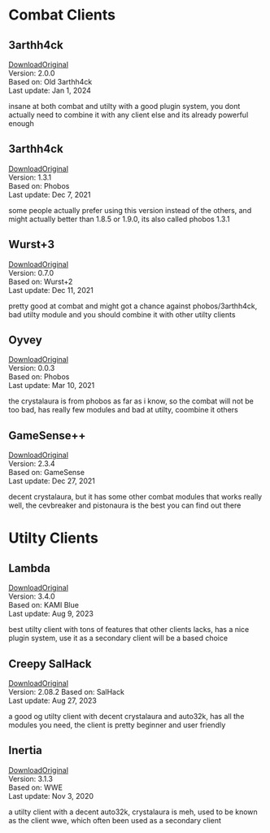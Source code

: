 # Combat Clients  
  
## 3arthh4ck  
[Download](https://github.com/smallbing87/good-anarchy-clients-archive/raw/main/3arthh4ck-2.0.0.jar)[Original](https://github.com/3arthh4ckDevelopment/3arthh4ck-Client/releases/tag/2.0.0)  
Version: 2.0.0  
Based on: Old 3arthh4ck  
Last update: Jan 1, 2024  
  
insane at both combat and utilty with a good plugin system, you dont actually need to combine it with any client else and its already powerful enough  
  
## 3arthh4ck  
[Download](https://github.com/smallbing87/good-anarchy-clients-archive/raw/main/3arthh4ck-1.3.1.jar)[Original](https://github.com/colorblindness/3arthh4ck/releases/tag/latest)  
Version: 1.3.1  
Based on: Phobos  
Last update: Dec 7, 2021  
  
some people actually prefer using this version instead of the others, and might actually better than 1.8.5 or 1.9.0, its also called phobos 1.3.1  
  
## Wurst+3  
[Download](https://github.com/smallbing87/good-anarchy-clients-archive/raw/main/wurst-plus-three-0.7.0.jar)[Original](https://github.com/WurstPlus/wurst-plus-three/releases/tag/0.7.0)  
Version: 0.7.0  
Based on: Wurst+2  
Last update: Dec 11, 2021  
  
pretty good at combat and might got a chance against phobos/3arthh4ck, bad utilty module and you should combine it with other utilty clients  
  
## Oyvey  
[Download](https://github.com/smallbing87/good-anarchy-clients-archive/raw/main/alpha432-0.0.3.jar)[Original](https://web.archive.org/web/20220719144932/https://github.com/The-Gopro336-Archive/OyVey_Rewrite-BUILDABLE_SRC)  
Version: 0.0.3  
Based on: Phobos  
Last update: Mar 10, 2021  
  
the crystalaura is from phobos as far as i know, so the combat will not be too bad, has really few modules and bad at utilty, coombine it others  
  
## GameSense++  
[Download](https://github.com/smallbing87/good-anarchy-clients-archive/raw/main/gsplusplus-final.jar)[Original](https://github.com/TechAle/gsplusplus/releases/tag/final)  
Version: 2.3.4  
Based on: GameSense  
Last update: Dec 27, 2021  
  
decent crystalaura, but it has some other combat modules that works really well, the cevbreaker and pistonaura is the best you can find out there  
  
# Utilty Clients  
  
## Lambda  
[Download](https://github.com/smallbing87/good-anarchy-clients-archive/raw/main/lambda-3.4.0.jar)[Original](https://github.com/lambda-client/lambda/releases/tag/3.4.0)  
Version: 3.4.0  
Based on: KAMI Blue  
Last update: Aug 9, 2023  
  
best utilty client with tons of features that other clients lacks, has a nice plugin system, use it as a secondary client will be a based choice
  
## Creepy SalHack  
[Download](https://github.com/smallbing87/good-anarchy-clients-archive/raw/main/creepy-salhack-2.08.2.jar)[Original](https://github.com/CreepyOrb924/creepy-salhack/releases/tag/v2.08.2)  
Version: 2.08.2 
Based on: SalHack  
Last update: Aug 27, 2023  
  
a good og utilty client with decent crystalaura and auto32k, has all the modules you need, the client is pretty beginner and user friendly
  
## Inertia  
[Download](https://github.com/smallbing87/good-anarchy-clients-archive/raw/main/inertia-3.1.3-1.12.2.jar)[Original](https://inertiaclient.com/download%20retriever/DownloadRetrieverManualTest.php?MinecraftVersion=1.12.2%20forge)  
Version: 3.1.3  
Based on: WWE  
Last update: Nov 3, 2020
  
a utilty client with a decent auto32k, crystalaura is meh, used to be known as the client wwe, which often been used as a secondary client
